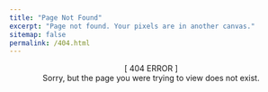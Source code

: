```yaml
---
title: "Page Not Found"
excerpt: "Page not found. Your pixels are in another canvas."
sitemap: false
permalink: /404.html
---
```

<center>[ 404 ERROR ]</center>
<center>
    Sorry, but the page you were trying to view does not exist.
</center>
